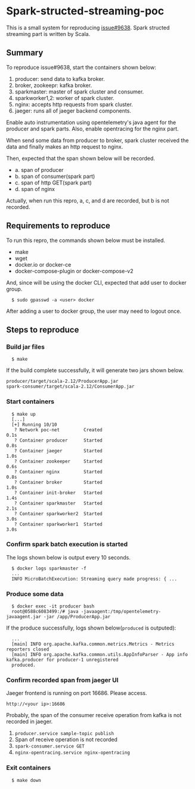 # Spark-structed-streaming-poc

This is a small system for reproducing [issue#9638](https://github.com/open-telemetry/opentelemetry-java-instrumentation/issues/9638). Spark structed streaming part is written by Scala.

## Summary

To reproduce issue#9638, start the containers shown below:

  1. producer: send data to kafka broker.
  2. broker, zookeepr: kafka broker.
  3. sparkmaster: master of spark cluster and consumer.
  4. sparkworker1,2: worker of spark cluster.
  5. nginx: accepts http requests from spark cluster.
  6. jaeger: runs all of jaeger backend components.

Enable auto instrumentation using opentelemetry's java agent for the producer and
spark parts. Also, enable opentracing for the nginx part.

When send some data from producer to broker, spark cluster received the data and
finally makes an http request to nginx.

Then, expected that the span shown below will be recorded.

  - a. span of producer
  - b. span of consumer(spark part)
  - c. span of http GET(spark part)
  - d. span of nginx

Actually, when run this repro, a, c, and d are recorded, but b is not recorded.

## Requirements to reproduce

To run this repro, the commands shown below must be installed.

  - make
  - wget
  - docker.io or docker-ce
  - docker-compose-plugin or docker-compose-v2

And, since will be using the docker CLI, expected that add user to docker group.
```
  $ sudo gpasswd -a <user> docker
```
After adding a user to docker group, the user may need to logout once.

## Steps to reproduce

### Build jar files

```
  $ make
```

If the build complete successfully, it will generate two jars shown below.
```
producer/target/scala-2.12/ProducerApp.jar
spark-consumer/target/scala-2.12/ConsumerApp.jar
```

### Start containers

```
  $ make up
  [...]
  [+] Running 10/10
   ? Network poc-net         Created                                     0.1s
   ? Container producer      Started                                     0.8s
   ? Container jaeger        Started                                     1.0s
   ? Container zookeeper     Started                                     0.6s
   ? Container nginx         Started                                     0.8s
   ? Container broker        Started                                     1.0s
   ? Container init-broker   Started                                     1.4s
   ? Container sparkmaster   Started                                     2.1s
   ? Container sparkworker2  Started                                     3.0s
   ? Container sparkworker1  Started                                     3.0s
```

### Confirm spark batch execution is started

The logs shown below is output every 10 seconds.

```
  $ docker logs sparkmaster -f
  ...
  INFO MicroBatchExecution: Streaming query made progress: { ...
```

### Produce some data

```
  $ docker exec -it producer bash
  root@0588c6083499:/# java -javaagent:/tmp/opentelemetry-javaagent.jar -jar /app/ProducerApp.jar
```

If the produce successfully, logs shown below(`produced` is outputed):
```
  ...
  [main] INFO org.apache.kafka.common.metrics.Metrics - Metrics reporters closed
  [main] INFO org.apache.kafka.common.utils.AppInfoParser - App info kafka.producer for producer-1 unregistered
  produced.
```

### Confirm recorded span from jaeger UI

Jaeger frontend is running on port 16686. Please access.

```
http://<your ip>:16686
```

Probably, the span of the consumer receive operation from kafka is not recorded in jaeger.

  1. `producer.service sample-topic publish`
  2. Span of receive operation is not recorded
  3. `spark-consumer.service GET`
  4. `nginx-opentracing.service nginx-opentracing`

### Exit containers

```
  $ make down
```
